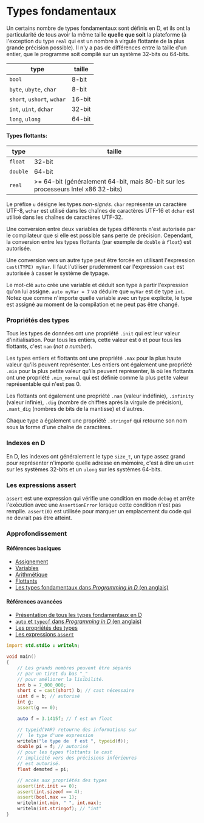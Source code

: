# Types fondamentaux

Un certains nombre de types fondamentaux sont définis en D, et ils ont la particularité de tous avoir la même taille **quelle que soit** la plateforme (à l'exception du type `real` qui est un nombre à virgule flottante de la plus grande précision possible).
Il n'y a pas de différences entre la taille d'un entier, que le programme soit compilé sur un système 32-bits ou 64-bits.


| type                          | taille
|-------------------------------|------------
|`bool`                         | 8-bit
|`byte`, `ubyte`, `char`        | 8-bit
|`short`, `ushort`, `wchar`     | 16-bit
|`int`, `uint`, `dchar`         | 32-bit
|`long`, `ulong`                | 64-bit

#### Types flottants:

| type    | taille
|---------|--------------------------------------------------
|`float`  | 32-bit
|`double` | 64-bit
|`real`   | >= 64-bit (généralement 64-bit, mais 80-bit sur les processeurs Intel x86 32-bits)

Le préfixe `u` désigne les types *non-signés*. `char` représente un caractère UTF-8, `wchar` est utilisé dans les chaînes de caractères UTF-16 et `dchar` est utilisé dans les chaînes de caractères UTF-32.

Une conversion entre deux variables de types différents n'est autorisée par le compilateur que si elle est possible sans perte de précision. Cependant, la conversion entre les types flottants (par exemple de `double` à `float`) est autorisée.

Une conversion vers un autre type peut être forcée en utilisant l'expression `cast(TYPE) myVar`. Il faut l'utiliser prudemment car l'expression `cast` est autorisée à casser le système de typage.

Le mot-clé `auto` crée une variable et déduit son type à partir l'expression qu'on lui assigne. `auto myVar = 7` va déduire que `myVar` est de type `int`. Notez que comme n'importe quelle variable avec un type explicite, le type est assigné au moment de la compilation et ne peut pas être changé.

### Propriétés des types

Tous les types de données ont une propriété `.init` qui est leur valeur d'initialisation. Pour tous les entiers, cette valeur est `0` et pour tous les flottants, c'est `nan` (*not a number*).

Les types entiers et flottants ont une propriété `.max` pour la plus haute valeur qu'ils peuvent représenter. Les entiers ont également une propriété `.min` pour la plus petite valeur qu'ils peuvent représenter, là où les flottants ont une propriété `.min_normal` qui est définie comme la plus petite valeur représentable qui n'est pas 0.

Les flottants ont également une propriété `.nan` (valeur indéfinie), `.infinity` (valeur infinie), `.dig` (nombre de chiffres après la virgule de précision), `.mant_dig` (nombres de bits de la mantisse) et d'autres.

Chaque type a également une propriété `.stringof` qui retourne son nom sous la forme d'une chaîne de caractères.

### Indexes en D

En D, les indexes ont généralement le type `size_t`, un type assez grand pour représenter n'importe quelle adresse en mémoire, c'est à dire un `uint` sur les systèmes 32-bits et un `ulong` sur les systèmes 64-bits.

### Les expressions assert

`assert` est une expression qui vérifie une condition en mode `debug` et arrête l'exécution avec une `AssertionError` lorsque cette condition n'est pas remplie.
`assert(0)` est utilisée pour marquer un emplacement du code qui ne devrait pas être atteint.

### Approfondissement

#### Références basiques

- [Assignement](http://ddili.org/ders/d.en/assignment.html)
- [Variables](http://ddili.org/ders/d.en/variables.html)
- [Arithmétique](http://ddili.org/ders/d.en/arithmetic.html)
- [Flottants](http://ddili.org/ders/d.en/floating_point.html)
- [Les types fondamentaux dans _Programming in D_ (en anglais)](http://ddili.org/ders/d.en/types.html)

#### Références avancées

- [Présentation de tous les types fondamentaux en D](https://dlang.org/spec/type.html)
- [`auto` et `typeof` dans _Programming in D_ (en anglais)](http://ddili.org/ders/d.en/auto_and_typeof.html)
- [Les propriétés des types](https://dlang.org/spec/property.html)
- [Les expressions `assert`](https://dlang.org/spec/expression.html#AssertExpression)


```d
import std.stdio : writeln;

void main()
{
    // Les grands nombres peuvent être séparés
    // par un tiret du bas "_"
    // pour améliorer la lisibilité.
    int b = 7_000_000;
    short c = cast(short) b; // cast nécessaire
    uint d = b; // autorisé
    int g;
    assert(g == 0);

    auto f = 3.1415f; // f est un float

    // typeid(VAR) retourne des informations sur
    //  le type d'une expression
    writeln("le type de  f est ", typeid(f));
    double pi = f; // autorisé
    // pour les types flottants le cast
    // implicité vers des précisions inférieures
    // est autorisé.
    float demoted = pi;

    // accès aux propriétés des types
    assert(int.init == 0);
    assert(int.sizeof == 4);
    assert(bool.max == 1);
    writeln(int.min, " ", int.max);
    writeln(int.stringof); // "int"
}
```
